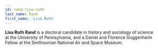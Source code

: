 ```yaml
---
id: rand-lisa-ruth
last_name: Rand
first_name: 'Lisa Ruth'
---
```

**Lisa Ruth Rand** is a doctoral candidate in history and sociology of science at the University of Pennsylvania, and a Daniel and Florence Guggenheim Fellow at the Smithsonian National Air and Space Museum.